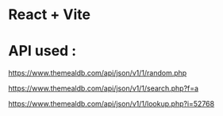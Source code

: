 # React + Vite
# API used :

https://www.themealdb.com/api/json/v1/1/random.php

https://www.themealdb.com/api/json/v1/1/search.php?f=a

https://www.themealdb.com/api/json/v1/1/lookup.php?i=52768

